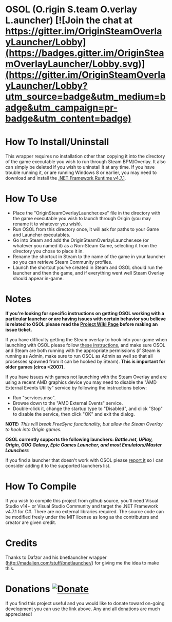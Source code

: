 # OSOL (O.rigin S.team O.verlay L.auncher) [![Join the chat at https://gitter.im/OriginSteamOverlayLauncher/Lobby](https://badges.gitter.im/OriginSteamOverlayLauncher/Lobby.svg)](https://gitter.im/OriginSteamOverlayLauncher/Lobby?utm_source=badge&utm_medium=badge&utm_campaign=pr-badge&utm_content=badge)

How To Install/Uninstall
========================
This wrapper requires no installation other than copying it into the directory of the game executable you wish to run through Steam BPM/Overlay. It also can simply be deleted if you wish to uninstall it at any time. If you have trouble running it, or are running Windows 8 or earlier, you may need to download and install the [.NET Framework Runtime v4.7.1](https://www.microsoft.com/en-us/download/details.aspx?id=56115).


How To Use
==========
* Place the "OriginSteamOverlayLauncher.exe" file in the directory with the game executable you wish to launch through Origin (you may rename it to whatever you wish).
* Run OSOL from this directory once, it will ask for paths to your Game and Launcher executables.
* Go into Steam and add the OriginSteamOverlayLauncher.exe (or whatever you named it) as a Non-Steam Game, selecting it from the directory you chose to place it in.
* Rename the shortcut in Steam to the name of the game in your launcher so you can retrieve Steam Community profiles.
* Launch the shortcut you've created in Steam and OSOL should run the launcher and then the game, and if everything went well Steam Overlay should appear in-game.


Notes
=====
__If you're looking for specific instructions on getting OSOL working with a particular launcher or are having issues with certain behavior you believe is related to OSOL please read the [Project Wiki Page](https://github.com/WombatFromHell/OriginSteamOverlayLauncher/wiki) before making an issue ticket.__

If you have difficulty getting the Steam overlay to hook into your game when launching with OSOL please follow [these instructions](https://support.steampowered.com/kb_article.php?ref=9828-SFLZ-9289), and make sure OSOL and Steam are both running with the appropriate permissions (if Steam is running as Admin, make sure to run OSOL as Admin as well so that all processes spawned from it can be hooked by Steam). **This is important for older games (circa <2007).**

If you have issues with games not launching with the Steam Overlay and are using a recent AMD graphics device you may need to disable the "AMD External Events Utility" service by following the instructions below:

* Run "services.msc".
* Browse down to the "AMD External Events" service.
* Double-click it, change the startup type to "Disabled", and click "Stop" to disable the service, then click "OK" and exit the dialog.

**NOTE:** _This will break FreeSync functionality, but allow the Steam Overlay to hook into Origin games._

**OSOL currently supports the following launchers: _Battle.net, UPlay, Origin, GOG Galaxy, Epic Games Launcher, and most Emulators/Master Launchers_**

If you find a launcher that doesn't work with OSOL please [report it](https://github.com/WombatFromHell/OriginSteamOverlayLauncher/issues/new) so I can consider adding it to the supported launchers list.


How To Compile
==============
If you wish to compile this project from github source, you'll need Visual Studio v14+ or Visual Studio Community and target the .NET Framework v4.7.1 for C#. There are no external libraries required. The source code can be modified freely under the MIT license as long as the contributers and creator are given credit.


Credits
=======
Thanks to Dafzor and his bnetlauncher wrapper (http://madalien.com/stuff/bnetlauncher/) for giving me the idea to make this.


Donations [![Donate](https://img.shields.io/badge/Donate-PayPal-green.svg)](https://paypal.me/JBrown749)
=========
If you find this project useful and you would like to donate toward on-going development you can use the link above. Any and all donations are much appreciated!
